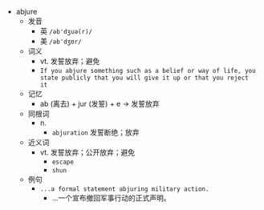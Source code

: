 - abjure
  - 发音
    - 英 `/əb'dʒuə(r)/`
    - 美 `/əb'dʒʊr/`
  - 词义
    - vt. 发誓放弃；避免
    - `If you abjure something such as a belief or way of life, you state publicly that you will give it up or that you reject it`
  - 记忆
    - ab (离去) + jur (发誓) + e → 发誓放弃
  - 同根词
    - n.
      - `abjuration` 发誓断绝；放弃
  - 近义词
    - vt. 发誓放弃；公开放弃；避免
      - `escape`
      - `shun`
  - 例句
    - `...a formal statement abjuring military action.`
      - ...一个宣布撤回军事行动的正式声明。

